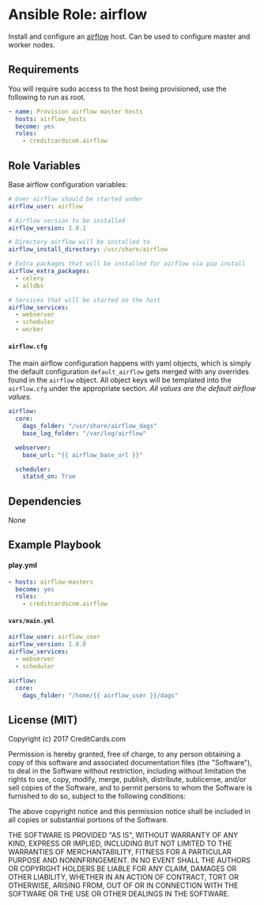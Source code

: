 # Ansible Role: airflow

Install and configure an [airflow](http://airflow.incubator.apache.org/) host. Can be used to configure master and worker nodes.

## Requirements

You will require sudo access to the host being provisioned, use the following to run as root.

```yml
- name: Provision airflow master hosts
  hosts: airflow_hosts
  become: yes
  roles:
    - creditcardscom.airflow
```

## Role Variables

Base airflow configuration variables:

```yml
# User airflow should be started under
airflow_user: airflow

# Airflow version to be installed
airflow_version: 1.8.1

# Directory airflow will be installed to
airflow_install_directory: /usr/share/airflow

# Extra packages that will be installed for airflow via pip install
airflow_extra_packages:
  - celery
  - alldbs

# Services that will be started on the host
airflow_services:
  - webserver
  - scheduler
  - worker
```

#### `airflow.cfg`
The main airflow configuration happens with yaml objects, which is simply the default configuration `default_airflow` gets merged with any overrides found in the `airflow` object. All object keys will be templated into the `airflow.cfg` under the appropriate section. *All values are the default airflow values.*

```yml
airflow:
  core:
    dags_folder: "/usr/share/airflow_dags"
    base_log_folder: "/var/log/airflow"

  webserver:
    base_url: "{{ airflow_base_url }}"

  scheduler:
    statsd_on: True
```

## Dependencies

None

## Example Playbook

#### play.yml

```yml
- hosts: airflow-masters
  become: yes
  roles:
    - creditcardscom.airflow
```

#### `vars/main.yml`

```yml
airflow_user: airflow_user
airflow_version: 1.8.0
airflow_services:
  - webserver
  - scheduler

airflow:
  core:
    dags_folder: "/home/{{ airflow_user }}/dags"
```

## License (MIT)

Copyright (c) 2017 CreditCards.com

Permission is hereby granted, free of charge, to any person obtaining a copy
of this software and associated documentation files (the "Software"), to deal
in the Software without restriction, including without limitation the rights
to use, copy, modify, merge, publish, distribute, sublicense, and/or sell
copies of the Software, and to permit persons to whom the Software is
furnished to do so, subject to the following conditions:

The above copyright notice and this permission notice shall be included in all
copies or substantial portions of the Software.

THE SOFTWARE IS PROVIDED "AS IS", WITHOUT WARRANTY OF ANY KIND, EXPRESS OR
IMPLIED, INCLUDING BUT NOT LIMITED TO THE WARRANTIES OF MERCHANTABILITY,
FITNESS FOR A PARTICULAR PURPOSE AND NONINFRINGEMENT. IN NO EVENT SHALL THE
AUTHORS OR COPYRIGHT HOLDERS BE LIABLE FOR ANY CLAIM, DAMAGES OR OTHER
LIABILITY, WHETHER IN AN ACTION OF CONTRACT, TORT OR OTHERWISE, ARISING FROM,
OUT OF OR IN CONNECTION WITH THE SOFTWARE OR THE USE OR OTHER DEALINGS IN THE
SOFTWARE.
